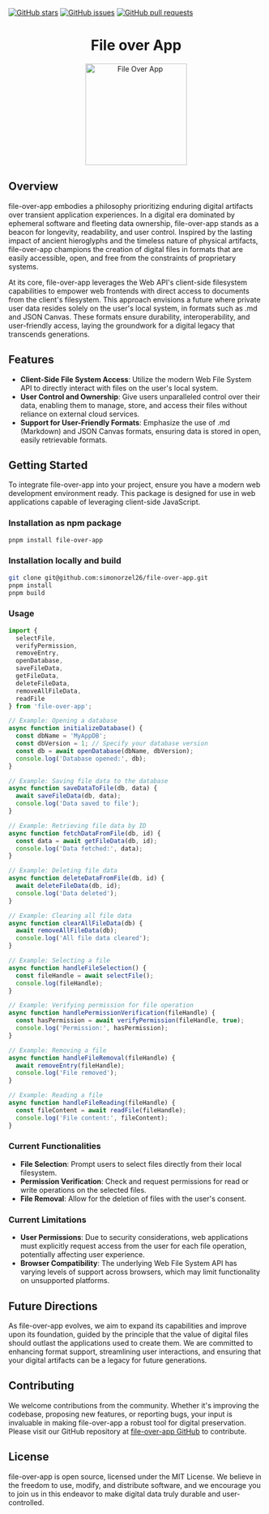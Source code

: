 [![GitHub stars](https://img.shields.io/github/stars/simonorzel26/file-over-app.svg)](https://github.com/simonorzel26/file-over-app/stargazers)
[![GitHub issues](https://img.shields.io/github/issues/simonorzel26/file-over-app.svg)](https://github.com/simonorzel26/file-over-app/issues)
[![GitHub pull requests](https://img.shields.io/github/issues-pr/simonorzel26/file-over-app.svg)](https://github.com/simonorzel26/file-over-app/pulls)

<div align="center">
  <h1>File over App</h1>

  <img src="https://i.imgur.com/xD5srDY.png" alt="File Over App" width="200"/>
  
</div>


## Overview

file-over-app embodies a philosophy prioritizing enduring digital artifacts over transient application experiences. In a digital era dominated by ephemeral software and fleeting data ownership, file-over-app stands as a beacon for longevity, readability, and user control. Inspired by the lasting impact of ancient hieroglyphs and the timeless nature of physical artifacts, file-over-app champions the creation of digital files in formats that are easily accessible, open, and free from the constraints of proprietary systems.

At its core, file-over-app leverages the Web API's client-side filesystem capabilities to empower web frontends with direct access to documents from the client's filesystem. This approach envisions a future where private user data resides solely on the user's local system, in formats such as .md and JSON Canvas. These formats ensure durability, interoperability, and user-friendly access, laying the groundwork for a digital legacy that transcends generations.

## Features

- **Client-Side File System Access**: Utilize the modern Web File System API to directly interact with files on the user's local system.
- **User Control and Ownership**: Give users unparalleled control over their data, enabling them to manage, store, and access their files without reliance on external cloud services.
- **Support for User-Friendly Formats**: Emphasize the use of .md (Markdown) and JSON Canvas formats, ensuring data is stored in open, easily retrievable formats.

## Getting Started

To integrate file-over-app into your project, ensure you have a modern web development environment ready. This package is designed for use in web applications capable of leveraging client-side JavaScript.

### Installation as npm package

```bash
pnpm install file-over-app
```

### Installation locally and build

```bash
git clone git@github.com:simonorzel26/file-over-app.git
pnpm install
pnpm build
```


### Usage

```javascript
import {
  selectFile,
  verifyPermission,
  removeEntry,
  openDatabase,
  saveFileData,
  getFileData,
  deleteFileData,
  removeAllFileData,
  readFile
} from 'file-over-app';

// Example: Opening a database
async function initializeDatabase() {
  const dbName = 'MyAppDB';
  const dbVersion = 1; // Specify your database version
  const db = await openDatabase(dbName, dbVersion);
  console.log('Database opened:', db);
}

// Example: Saving file data to the database
async function saveDataToFile(db, data) {
  await saveFileData(db, data);
  console.log('Data saved to file');
}

// Example: Retrieving file data by ID
async function fetchDataFromFile(db, id) {
  const data = await getFileData(db, id);
  console.log('Data fetched:', data);
}

// Example: Deleting file data
async function deleteDataFromFile(db, id) {
  await deleteFileData(db, id);
  console.log('Data deleted');
}

// Example: Clearing all file data
async function clearAllFileData(db) {
  await removeAllFileData(db);
  console.log('All file data cleared');
}

// Example: Selecting a file
async function handleFileSelection() {
  const fileHandle = await selectFile();
  console.log(fileHandle);
}

// Example: Verifying permission for file operation
async function handlePermissionVerification(fileHandle) {
  const hasPermission = await verifyPermission(fileHandle, true);
  console.log('Permission:', hasPermission);
}

// Example: Removing a file
async function handleFileRemoval(fileHandle) {
  await removeEntry(fileHandle);
  console.log('File removed');
}

// Example: Reading a file
async function handleFileReading(fileHandle) {
  const fileContent = await readFile(fileHandle);
  console.log('File content:', fileContent);
}
```

### Current Functionalities

- **File Selection**: Prompt users to select files directly from their local filesystem.
- **Permission Verification**: Check and request permissions for read or write operations on the selected files.
- **File Removal**: Allow for the deletion of files with the user's consent.

### Current Limitations

- **User Permissions**: Due to security considerations, web applications must explicitly request access from the user for each file operation, potentially affecting user experience.
- **Browser Compatibility**: The underlying Web File System API has varying levels of support across browsers, which may limit functionality on unsupported platforms.

## Future Directions

As file-over-app evolves, we aim to expand its capabilities and improve upon its foundation, guided by the principle that the value of digital files should outlast the applications used to create them. We are committed to enhancing format support, streamlining user interactions, and ensuring that your digital artifacts can be a legacy for future generations.

## Contributing

We welcome contributions from the community. Whether it's improving the codebase, proposing new features, or reporting bugs, your input is invaluable in making file-over-app a robust tool for digital preservation. Please visit our GitHub repository at [file-over-app GitHub](https://github.com/simonorzel26/file-over-app) to contribute.

## License

file-over-app is open source, licensed under the MIT License. We believe in the freedom to use, modify, and distribute software, and we encourage you to join us in this endeavor to make digital data truly durable and user-controlled.